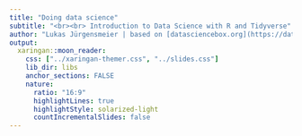 ```yaml
---
title: "Doing data science"
subtitle: "<br><br> Introduction to Data Science with R and Tidyverse"
author: "Lukas Jürgensmeier | based on [datasciencebox.org](https://datasciencebox.org/)"
output:
  xaringan::moon_reader:
    css: ["../xaringan-themer.css", "../slides.css"]
    lib_dir: libs
    anchor_sections: FALSE
    nature:
      ratio: "16:9"
      highlightLines: true
      highlightStyle: solarized-light
      countIncrementalSlides: false
---
```

